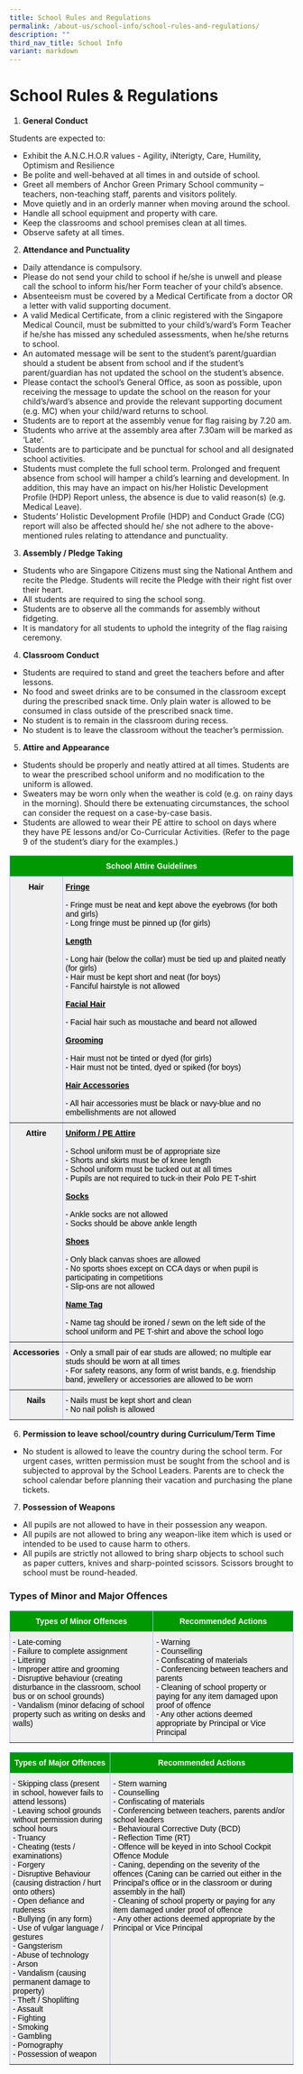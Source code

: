 ```yaml
---
title: School Rules and Regulations
permalink: /about-us/school-info/school-rules-and-regulations/
description: ""
third_nav_title: School Info
variant: markdown
---
```

School Rules &amp; Regulations
==========================

  

1.  **General Conduct**

Students are expected to:
- Exhibit the A.N.C.H.O.R values - Agility, iNterigty, Care, Humility, Optimism and Resilience
- Be polite and well-behaved at all times in and outside of school.
- Greet all members of Anchor Green Primary School community – teachers, non-teaching staff, parents and visitors politely.
- Move quietly and in an orderly manner when moving around the school.
- Handle all school equipment and property with care.
- Keep the classrooms and school premises clean at all times.
- Observe safety at all times.


2.  **Attendance and Punctuality**

- Daily attendance is compulsory.
- Please do not send your child to school if he/she is unwell and please call the school to inform his/her Form teacher of your child’s absence.
- Absenteeism must be covered by a Medical Certificate from a doctor OR a letter with valid supporting document.
- A valid Medical Certificate, from a clinic registered with the Singapore Medical Council, must be submitted to your child’s/ward’s Form Teacher if he/she has missed any scheduled assessments, when he/she returns to school.
- An automated message will be sent to the student’s parent/guardian should a student be absent from school and if the student’s parent/guardian has not updated the school on the student’s absence.
- Please contact the school’s General Office, as soon as possible, upon receiving the message to update the school on the reason for your child’s/ward’s absence and provide the relevant supporting document (e.g. MC) when your child/ward returns to school.
- Students are to report at the assembly venue for flag raising by 7.20 am.
- Students who arrive at the assembly area after 7.30am will be marked as ‘Late’.
- Students are to participate and be punctual for school and all designated school activities.
- Students must complete the full school term. Prolonged and frequent absence from school will hamper a child’s learning and development. In addition, this may have an impact on his/her Holistic Development Profile (HDP) Report unless, the absence is due to valid reason(s) (e.g. Medical Leave).
- Students’ Holistic Development Profile (HDP) and Conduct Grade (CG) report will also be affected should he/ she not adhere to the above-mentioned rules relating to attendance and punctuality.

  

3.  **Assembly / Pledge Taking**

- Students who are Singapore Citizens must sing the National Anthem and recite the Pledge. Students will recite the Pledge with their right fist over their heart.
- All students are required to sing the school song.
- Students are to observe all the commands for assembly without fidgeting.
- It is mandatory for all students to uphold the integrity of the flag raising ceremony.


  

4.  **Classroom Conduct**

- Students are required to stand and greet the teachers before and after lessons.
- No food and sweet drinks are to be consumed in the classroom except during the prescribed snack time. Only plain water is allowed to be consumed in class outside of the prescribed snack time.
- No student is to remain in the classroom during recess.
- No student is to leave the classroom without the teacher’s permission.


5.  **Attire and Appearance**

- Students should be properly and neatly attired at all times. Students are to wear the prescribed school uniform and no modification to the uniform is allowed.
- Sweaters may be worn only when the weather is cold (e.g. on rainy days in the morning). Should there be extenuating circumstances, the school can consider the request on a case-by-case basis.
- Students are allowed to wear their PE attire to school on days where they have PE lessons and/or Co-Curricular Activities. (Refer to the page 9 of the student’s diary for the examples.)


<style type="text/css">
.tg  {border-collapse:collapse;border-color:#aabcfe;border-spacing:0;}
.tg td{background-color:#e8edff;border-color:#aabcfe;border-style:solid;border-width:1px;color:#669;
  font-family:Arial, sans-serif;font-size:14px;overflow:hidden;padding:10px 5px;word-break:normal;}
.tg th{background-color:#b9c9fe;border-color:#aabcfe;border-style:solid;border-width:1px;color:#039;
  font-family:Arial, sans-serif;font-size:14px;font-weight:normal;overflow:hidden;padding:10px 5px;word-break:normal;}
.tg .tg-2oxp{background-color:#efefef;border-color:inherit;color:#000000;text-align:center;vertical-align:top}
.tg .tg-xq07{background-color:#efefef;border-color:inherit;text-align:left;vertical-align:top}
.tg .tg-8wy3{background-color:#efefef;border-color:inherit;color:#000000;text-align:left;vertical-align:top}
.tg .tg-f5ug{background-color:#009901;border-color:inherit;color:#000000;text-align:center;vertical-align:top}
.tg .tg-tdcm{background-color:#efefef;border-color:inherit;color:#000000;text-align:center;vertical-align:top}
.tg .tg-y698{background-color:#efefef;border-color:inherit;text-align:left;vertical-align:top}
</style>
<table class="tg">
<thead>
  <tr>
    <th class="tg-f5ug" colspan="2"><span style="font-weight:bold;color:#FFF">School Attire Guidelines</span></th>
  </tr>
</thead>
<tbody>
  <tr>
    <td class="tg-2oxp"><span style="font-weight:bold">Hair</span></td>
    <td class="tg-8wy3"><span style="font-weight:bold;text-decoration:underline">Fringe</span><br><br>- Fringe must be neat and kept above the eyebrows (for both and girls)<br>- Long fringe must be pinned up (for girls)<br><br><span style="font-weight:bold;text-decoration:underline">Length</span><br><br>- Long hair (below the collar) must be tied up and plaited neatly (for girls)<br>- Hair must be kept short and neat (for boys)<br>- Fanciful hairstyle is not allowed<br><br><span style="font-weight:bold;text-decoration:underline">Facial Hair</span><br><br>- Facial hair such as moustache and beard not allowed  <br><br><span style="font-weight:bold;text-decoration:underline">Grooming</span><br><br>- Hair must not be tinted or dyed (for girls)<br>- Hair must not be tinted, dyed or spiked (for boys)<br><br><span style="font-weight:bold;text-decoration:underline">Hair Accessories</span><span style="text-decoration:underline"> </span><br><br>- All hair accessories must be black or navy-blue and no embellishments are not allowed</td>
  </tr>
  <tr>
    <td class="tg-tdcm"><span style="font-weight:bold">Attire</span></td>
    <td class="tg-y698"><span style="font-weight:bold;text-decoration:underline;color:#000">Uniform / PE Attire</span><br><br><span style="color:#000">- School uniform must be of appropriate size </span><br><span style="color:#000">- Shorts and skirts must be of knee length </span><br><span style="color:#000">- School uniform must be tucked out at all times</span><br><span style="color:#000">- Pupils are not required to tuck-in their Polo PE T-shirt</span><br><br><span style="font-weight:bold;text-decoration:underline;color:#000">Socks</span><br><br><span style="color:#000">- Ankle socks are not allowed</span><br><span style="color:#000">- Socks should be above ankle length </span><br><br><span style="font-weight:bold;text-decoration:underline;color:#000">Shoes </span><br><br><span style="color:#000">- Only black canvas shoes are allowed </span><br><span style="color:#000">- No sports shoes except on CCA days or when pupil is participating in competitions</span><br><span style="color:#000">- Slip-ons are not allowed</span><br><br><span style="font-weight:bold;text-decoration:underline;color:#000">Name Tag</span><br><br><span style="color:#000">- Name tag should be ironed / sewn on the left side of the school uniform and PE T-shirt and above the school logo </span></td>
  </tr>
  <tr>
    <td class="tg-2oxp"><span style="font-weight:bold">Accessories</span></td>
    <td class="tg-xq07"><span style="color:#000">- Only a small pair of ear studs are allowed; no multiple ear studs should be worn at all times</span><br><span style="color:#000">- For safety reasons, any form of wrist bands, e.g. friendship band, jewellery or accessories are allowed to be worn</span></td>
  </tr>
  <tr>
    <td class="tg-tdcm"><span style="font-weight:bold">Nails</span></td>
    <td class="tg-y698"><span style="color:#000">- Nails must be kept short and clean</span><br><span style="color:#000">- No nail polish is allowed</span> </td>
  </tr>
</tbody>
</table>

 6. **Permission to leave school/country during Curriculum/Term Time** 
- No student is allowed to leave the country during the school term. For urgent cases, written permission must be sought from the school and is subjected to approval by the School Leaders. Parents are to check the school calendar before planning their vacation and purchasing the plane tickets.
 7. **Possession of Weapons**

*   All pupils are not allowed to have in their possession any weapon.
*   All pupils are not allowed to bring any weapon-like item which is used or intended to be used to cause harm to others.
*   All pupils are strictly not allowed to bring sharp objects to school such as paper cutters, knives and sharp-pointed scissors. Scissors brought to school must be round-headed.

### Types of Minor and Major Offences

<style type="text/css">
.tg  {border-collapse:collapse;border-color:#aabcfe;border-spacing:0;}
.tg td{background-color:#e8edff;border-color:#aabcfe;border-style:solid;border-width:1px;color:#669;
  font-family:Arial, sans-serif;font-size:14px;overflow:hidden;padding:10px 5px;word-break:normal;}
.tg th{background-color:#b9c9fe;border-color:#aabcfe;border-style:solid;border-width:1px;color:#039;
  font-family:Arial, sans-serif;font-size:14px;font-weight:normal;overflow:hidden;padding:10px 5px;word-break:normal;}
.tg .tg-8wy3{background-color:#efefef;border-color:inherit;color:#000000;text-align:left;vertical-align:top}
.tg .tg-f5ug{background-color:#009901;border-color:inherit;color:#000000;text-align:center;vertical-align:top}
.tg .tg-hw1o{background-color:#009901;border-color:inherit;text-align:center;vertical-align:top}
</style>
<table class="tg">
<thead>
  <tr>
    <th class="tg-f5ug"><span style="font-weight:bold;color:#FFF">Types of Minor Offences</span></th>
    <th class="tg-hw1o"><span style="font-weight:bold;color:#FFF">Recommended Actions</span><br></th>
  </tr>
</thead>
<tbody>
  <tr>
    <td class="tg-8wy3">- Late-coming<br>- Failure to complete assignment<br>- Littering<br>- Improper attire and grooming<br>- Disruptive behaviour (creating disturbance in the classroom, school bus or on school grounds)<br>- Vandalism (minor defacing of school property such as writing on desks and walls)</td>
    <td class="tg-8wy3">- Warning<br>- Counselling<br>- Confiscating of materials<br>- Conferencing between teachers and parents<br>- Cleaning of school property or paying for any item damaged upon proof of offence<br>- Any other actions deemed appropriate by Principal or Vice Principal</td>
  </tr>
</tbody>
</table>

<style type="text/css">
.tg  {border-collapse:collapse;border-color:#aabcfe;border-spacing:0;}
.tg td{background-color:#e8edff;border-color:#aabcfe;border-style:solid;border-width:1px;color:#669;
  font-family:Arial, sans-serif;font-size:14px;overflow:hidden;padding:10px 5px;word-break:normal;}
.tg th{background-color:#b9c9fe;border-color:#aabcfe;border-style:solid;border-width:1px;color:#039;
  font-family:Arial, sans-serif;font-size:14px;font-weight:normal;overflow:hidden;padding:10px 5px;word-break:normal;}
.tg .tg-8wy3{background-color:#efefef;border-color:inherit;color:#000000;text-align:left;vertical-align:top}
.tg .tg-f5ug{background-color:#009901;border-color:inherit;color:#000000;text-align:center;vertical-align:top}
.tg .tg-hw1o{background-color:#009901;border-color:inherit;text-align:center;vertical-align:top}
</style>
<table class="tg">
<thead>
  <tr>
    <th class="tg-f5ug"><span style="font-weight:bold;color:#FFF">Types of Major Offences</span></th>
    <th class="tg-hw1o"><span style="font-weight:bold;color:#FFF">Recommended Actions</span><br></th>
  </tr>
</thead>
<tbody>
  <tr>
    <td class="tg-8wy3">- Skipping class (present in school, however fails to attend lessons)<br>- Leaving school grounds without permission during school hours<br>- Truancy<br>- Cheating (tests / examinations)<br>- Forgery<br>- Disruptive Behaviour (causing distraction / hurt onto others)<br>- Open defiance and rudeness<br>- Bullying (in any form)<br>- Use of vulgar language / gestures<br>- Gangsterism<br>- Abuse of technology<br>- Arson<br>- Vandalism (causing permanent damage to property)<br>- Theft / Shoplifting<br>- Assault<br>- Fighting<br>- Smoking<br>- Gambling<br>- Pornography<br>- Possession of weapon</td>
    <td class="tg-8wy3">- Stern warning<br>- Counselling<br>- Confiscating of materials<br>- Conferencing between teachers, parents and/or school leaders<br>- Behavioural Corrective Duty (BCD)<br>- Reflection Time (RT)<br>- Offence will be keyed in into School Cockpit Offence Module<br>- Caning, depending on the severity of the offences (Caning can be carried out either in the Principal's office or in the classroom or during assembly in the hall)<br>- Cleaning of school property or paying for any item damaged under proof of offence<br>- Any other actions deemed appropriate by the Principal or Vice Principal</td>
  </tr>
</tbody>
</table>
